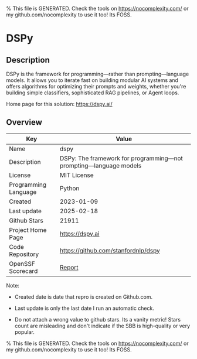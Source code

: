 
% This file is GENERATED. Check the tools on https://nocomplexity.com/ or my github.com/nocomplexity to use it too! Its FOSS. 

# DSPy

## Description 

DSPy is the framework for programming—rather than prompting—language models. It allows you to iterate fast on building modular AI systems and offers algorithms for optimizing their prompts and weights, whether you're building simple classifiers, sophisticated RAG pipelines, or Agent loops.

Home page for this solution: https://dspy.ai/ 

## Overview 

| Key | Value |
| --- | --- |
| Name | dspy |
| Description | DSPy: The framework for programming—not prompting—language models |
| License | MIT License |
| Programming Language | Python |
| Created | 2023-01-09 |
| Last update | 2025-02-18 |
| Github Stars | 21911 |
| Project Home Page | https://dspy.ai |
| Code Repository | https://github.com/stanfordnlp/dspy |
| OpenSSF Scorecard | [Report](https://securityscorecards.dev/viewer/?uri=github.com/stanfordnlp/dspy) |

Note:
 - Created date is date that repro is created on Github.com. 

- Last update is only the last date I run an automatic check. 

- Do not attach a wrong value to github stars. Its a vanity metric! Stars count are misleading and 
don't indicate if the SBB is high-quality or very popular.

% This file is GENERATED. Check the tools on https://nocomplexity.com/ or my github.com/nocomplexity to use it too! Its FOSS. 

